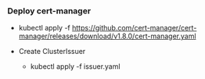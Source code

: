 ### Deploy cert-manager
 -  kubectl apply -f https://github.com/cert-manager/cert-manager/releases/download/v1.8.0/cert-manager.yaml
    
 - Create ClusterIssuer

     - kubectl apply -f  issuer.yaml 
